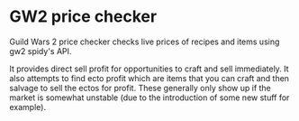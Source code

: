 GW2 price checker
=================

Guild Wars 2 price checker checks live prices of recipes and items using gw2 spidy's API.

It provides direct sell profit for opportunities to craft and sell immediately.
It also attempts to find ecto profit which are items that you can craft and then
salvage to sell the ectos for profit. These generally only show up if the market is
somewhat unstable (due to the introduction of some new stuff for example).
